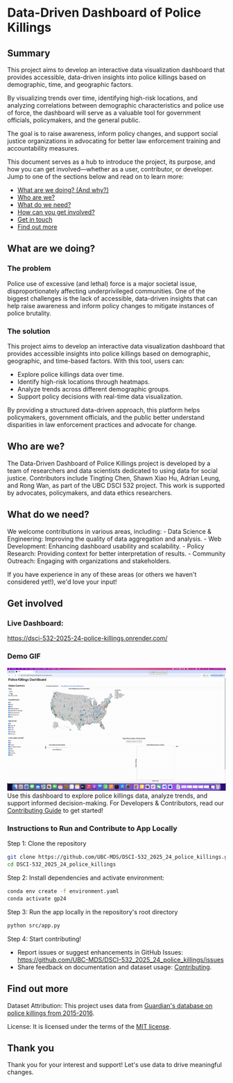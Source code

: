 # Data-Driven Dashboard of Police Killings

## Summary

This project aims to develop an interactive data visualization dashboard that provides accessible, data-driven insights into police killings based on demographic, time, and geographic factors.

By visualizing trends over time, identifying high-risk locations, and analyzing correlations between demographic characteristics and police use of force, the dashboard will serve as a valuable tool for government officials, policymakers, and the general public.

The goal is to raise awareness, inform policy changes, and support social justice organizations in advocating for better law enforcement training and accountability measures.

This document serves as a hub to introduce the project, its purpose, and how you can get involved—whether as a user, contributor, or developer. Jump to one of the sections below and read on to learn more:

-   [What are we doing? (And why?)](#what-are-we-doing)
-   [Who are we?](#who-are-we)
-   [What do we need?](#what-do-we-need)
-   [How can you get involved?](#get-involved)
-   [Get in touch](#contact-us)
-   [Find out more](#find-out-more)

## What are we doing?

### The problem

Police use of excessive (and lethal) force is a major societal issue, disproportionately affecting underprivileged communities. One of the biggest challenges is the lack of accessible, data-driven insights that can help raise awareness and inform policy changes to mitigate instances of police brutality.

### The solution

This project aims to develop an interactive data visualization dashboard that provides accessible insights into police killings based on demographic, geographic, and time-based factors. With this tool, users can:

-   Explore police killings data over time.
-   Identify high-risk locations through heatmaps.
-   Analyze trends across different demographic groups.
-   Support policy decisions with real-time data visualization.

By providing a structured data-driven approach, this platform helps policymakers, government officials, and the public better understand disparities in law enforcement practices and advocate for change.

## Who are we?

The Data-Driven Dashboard of Police Killings project is developed by a team of researchers and data scientists dedicated to using data for social justice. Contributors include Tingting Chen, Shawn Xiao Hu, Adrian Leung, and Rong Wan, as part of the UBC DSCI 532 project. This work is supported by advocates, policymakers, and data ethics researchers.

## What do we need?

We welcome contributions in various areas, including: - Data Science & Engineering: Improving the quality of data aggregation and analysis. - Web Development: Enhancing dashboard usability and scalability. - Policy Research: Providing context for better interpretation of results. - Community Outreach: Engaging with organizations and stakeholders.

If you have experience in any of these areas (or others we haven't considered yet!), we'd love your input!

## Get involved

### Live Dashboard:

<https://dsci-532-2025-24-police-killings.onrender.com/>

### Demo GIF

![Demo of Dashboard](img/demo.gif) Use this dashboard to explore police killings data, analyze trends, and support informed decision-making. For Developers & Contributors, read our [Contributing Guide](CONTRIBUTING.md) to get started!

### Instructions to Run and Contribute to App Locally
Step 1: Clone the repository

``` bash
git clone https://github.com/UBC-MDS/DSCI-532_2025_24_police_killings.git`
cd DSCI-532_2025_24_police_killings
```

Step 2: Install dependencies and activate environment:

``` bash
conda env create -f environment.yaml
conda activate gp24
```

Step 3: Run the app locally in the repository's root directory

``` bash
python src/app.py
```

Step 4: Start contributing!

-   Report issues or suggest enhancements in GitHub Issues: <https://github.com/UBC-MDS/DSCI-532_2025_24_police_killings/issues>
-   Share feedback on documentation and dataset usage: [Contributing](CONTRIBUTING.md).

## Find out more

Dataset Attribution: This project uses data from [Guardian's database on police killings from 2015-2016](http://www.theguardian.com/thecounted).

License: It is licensed under the terms of the [MIT license](LICENSE.md).

## Thank you

Thank you for your interest and support! Let's use data to drive meaningful changes.
